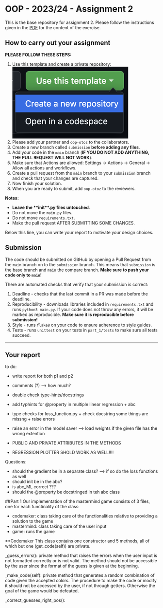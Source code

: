 # OOP - 2023/24 - Assignment 2

This is the base repository for assignment 2.
Please follow the instructions given in the [PDF](https://brightspace.rug.nl/content/enforced/243046-WBAI045-05.2023-2024.1/assignment%202_v1.1.pdf) for the content of the exercise.

## How to carry out your assignment

**PLEASE FOLLOW THESE STEPS:**

1. Use this template and create a private repository:
   ![](use_template.png)
2. Please add your partner and `oop-otoz` to the collaborators.
3. Create a new branch called `submission` **before adding any files**.
4. Add your code in the `main` branch (**IF YOU DO NOT ADD ANYTHING, THE PULL REQUEST WILL NOT WORK**).
5. Make sure that Actions are allowed: Settings -> Actions -> General -> Allow all actions and workflows.
6. Create a pull request from the `main` branch to your `submission` branch and check that your changes are captured.
7. Now finish your solution.
8. When you are ready to submit, add `oop-otoz` to the reviewers.

**Notes:**

- **Leave the \*\***init\***\*.py files untouched**.
- Do not move the `main.py` files.
- Do not move `requirements.txt`.
- Make the pull request AFTER SUBMITTING SOME CHANGES.

Below this line, you can write your report to motivate your design choices.

## Submission

The code should be submitted on GitHub by opening a Pull Request from the `main` branch on to the `submission` branch. This means that `submission` is the base branch and `main` the compare branch. **Make sure to push your code only to `main`!**

There are automated checks that verify that your submission is correct:

1. Deadline - checks that the last commit in a PR was made before the deadline.
2. Reproducibility - downloads libraries included in `requirements.txt` and runs `python3 main.py`. If your code does not throw any errors, it will be marked as reproducible. **Make sure it is reproducible before submission!**
3. Style - runs `flake8` on your code to ensure adherence to style guides.
4. Tests - runs `unittest` on your tests in `part_1/tests` to make sure all tests succeed.

---

## Your report
to do:
- write report for both p1 and p2
- comments (?) --> how much?
- double check type-hints/docstrings
- add typhints for @property in multiple linear regression + abc
- type checks for loss_function.py + check docstring some things are missng + raise errors
- raise an error in the model saver --> load weights if the given file has the wrong extention
- PUBLIC AND PRIVATE ATTRIBUTES IN THE METHODS

- REGRESSION PLOTTER SHOLD WORK AS WELL!!!!

Questions:
- should the gradient be in a separate class? --> if so do the loss functions as well
- should init be in the abc?
- is abc_ML correct ???
- should the @property be docstringed in teh abc class

##Part 1
Our implementation of the mastermind game consists of 3 files, one for each functinality of the class:
- codemaker: class taking care of the functionalities relative to providing a solution to the game
- mastermind: class taking care of the user input
- game: runs the game

**Codemaker
This class contains one constructor and 5 methods, all of which but one (get_code(self)) are private.

_guess_errors(): private method that raises the errors when the user input is not formatted correctly or is not valid. The method should not be accessible by the user since the format of the guess is given at the beginning.

_make_code(self): private method that generates a random combination of code given the accepted colors. The procedure to make the code or modify it should not be accessed by the user, if not through getters. Otherwise the goal of the game would be defeated.

 _correct_guesses_right_pos(): 
